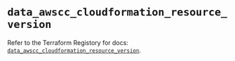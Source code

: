 # `data_awscc_cloudformation_resource_version`

Refer to the Terraform Registory for docs: [`data_awscc_cloudformation_resource_version`](https://registry.terraform.io/providers/hashicorp/awscc/0.70.0/docs/data-sources/cloudformation_resource_version).
